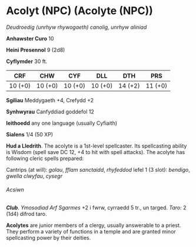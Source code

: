 # Acolyt (NPC) (Acolyte (NPC))

*Deudroedig (unrhyw rhywogaeth) canolig, unrhyw aliniad*

**Anhawster Curo** 10

**Heini Presennol** 9 (2d8)

**Cyflymder** 30 ft.

| CRF     | CHW     | CYF     | DLL     | DTH     | PRS     |
|---------|---------|---------|---------|---------|---------|
| 10 (+0) | 10 (+0) | 10 (+0) | 10 (+0) | 14 (+2) | 11 (+0) |

**Sgiliau** Meddygaeth +4, Crefydd +2

**Synhwyrau** Canfyddiad goddefol 12

**Ieithoedd** any one language (usually Cyfiaith)

**Sialens** 1/4 (50 XP)

**Hud a Lledrith**. The acolyte is a 1st-level spellcaster. Its spellcasting ability is Wisdom (spell save DC 12, +4 to hit with spell attacks). The acolyte has following cleric spells prepared:

Cantrips (at will): *golau*, *fflam sanctaidd*, *rhyfeddod*
lefel 1 (3 slot): *bendigo*, *gwella clwyfau*, *cysegr*

###### Acsiwn

***Club***. *Ymosodiad Arf Sgarmes* +2 i fwrw, cyrraedd 5 tr., un targed. *Taro:* 2 (1d4) difrod taro.

**Acolytes** are junior members of a clergy, usually answerable to a priest. They perform a variety of functions in a temple and are granted minor spellcasting power by their deities.